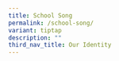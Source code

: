 ```yaml
---
title: School Song
permalink: /school-song/
variant: tiptap
description: ""
third_nav_title: Our Identity
---
```

